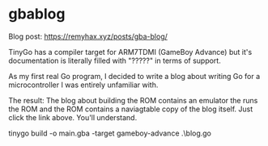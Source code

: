 # gbablog

Blog post: https://remyhax.xyz/posts/gba-blog/

TinyGo has a compiler target for ARM7TDMI (GameBoy Advance) but it's documentation is literally filled with "?????" in terms of support.

As my first real Go program, I decided to write a blog about writing Go for a microcontroller I was entirely unfamiliar with.

The result: The blog about building the ROM contains an emulator the runs the ROM and the ROM contains a naviagtable copy of the blog itself. Just click the link above. You'll understand.

tinygo build -o main.gba -target gameboy-advance .\blog.go



